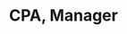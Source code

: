 ---
group: Managers
firstName: Charlotte
lastName: Sellers
title: CPA, Manager
email: charlotte.sellers@bacahoward.com
phone: (505) 200 – 3800
photo: charlotte-sellers.jpg
---